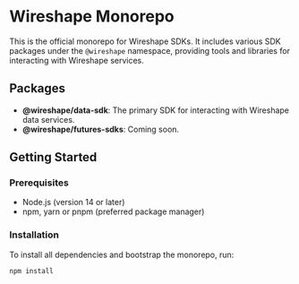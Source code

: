 # Wireshape Monorepo

This is the official monorepo for Wireshape SDKs. It includes various SDK packages under the `@wireshape` namespace, providing tools and libraries for interacting with Wireshape services.

## Packages

- **@wireshape/data-sdk**: The primary SDK for interacting with Wireshape data services.
- **@wireshape/futures-sdks**: Coming soon.

## Getting Started

### Prerequisites

- Node.js (version 14 or later)
- npm, yarn or pnpm (preferred package manager)

### Installation

To install all dependencies and bootstrap the monorepo, run:

```sh
npm install
```
